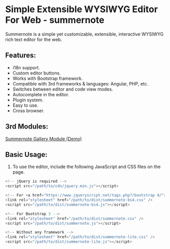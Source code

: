 # Simple Extensible WYSIWYG Editor For Web - summernote

Summernote is a simple yet customizable, extensible, interactive WYSIWYG rich text editor for the web.

## Features:

-   i18n support.
-   Custom editor buttons.
-   Works with Bootstrap framework.
-   Compatible with 3rd frameworks & languages: Angular, PHP, etc.
-   Switches between editor and code view modes.
-   Autocomplete in the editor.
-   Plugin system.
-   Easy to use.
-   Cross browser.

## 3rd Modules:

[Summernote Gallery Module (Demo)](https://github.com/eissasoubhi/summernote-gallery)

## Basic Usage:

1. To use the editor, include the following JavaScript and CSS files on the page.

```js
<!-- jQuery is required -->
<script src="/path/to/cdn/jquery.min.js"></script>

<!-- For <a href="https://www.jqueryscript.net/tags.php?/bootstrap 4/">Bootstrap 4</a> -->
<link rel="stylesheet" href="/path/to/dist/summernote-bs4.css" />
<script src="/path/to/dist/summernote-bs4.js"></script>

<!-- For Bootstrap 3 -->
<link rel="stylesheet" href="/path/to/dist/summernote.css" />
<script src="/path/to/dist/summernote.js"></script>

<!-- Without any framework -->
<link rel="stylesheet" href="/path/to/dist/summernote-lite.css" />
<script src="/path/to/dist/summernote-lite.js"></script>
```
